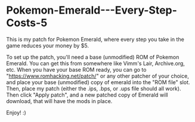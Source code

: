 # Pokemon-Emerald---Every-Step-Costs-5
This is my patch for Pokemon Emerald, where every step you take in the game reduces your money by $5.


To set up the patch, you'll need a base (unmodified) ROM of Pokemon Emerald. You can get this from somewhere like Vimm's Lair, Archive.org, etc.
When you have your base ROM ready, you can go to "https://www.romhacking.net/patch/" or any other patcher of your choice, and place your base (unmodified) copy of emerald into the "ROM file" slot. Then, place my patch (either the .ips, .bps, or .ups file should all work).
Then click "Apply patch", and a new patched copy of Emerald will download, that will have the mods in place.

Enjoy! :) 
